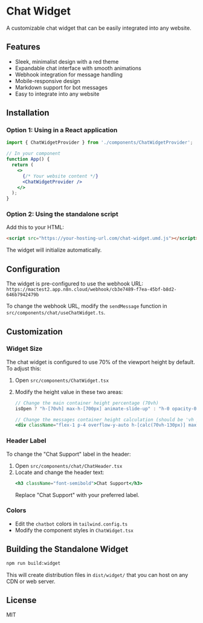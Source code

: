 
# Chat Widget

A customizable chat widget that can be easily integrated into any website.

## Features

- Sleek, minimalist design with a red theme
- Expandable chat interface with smooth animations
- Webhook integration for message handling
- Mobile-responsive design
- Markdown support for bot messages
- Easy to integrate into any website

## Installation

### Option 1: Using in a React application

```jsx
import { ChatWidgetProvider } from './components/ChatWidgetProvider';

// In your component
function App() {
  return (
    <>
      {/* Your website content */}
      <ChatWidgetProvider />
    </>
  );
}
```

### Option 2: Using the standalone script

Add this to your HTML:

```html
<script src="https://your-hosting-url.com/chat-widget.umd.js"></script>
```

The widget will initialize automatically.

## Configuration

The widget is pre-configured to use the webhook URL:
`https://mactest2.app.n8n.cloud/webhook/cb3e7489-f7ea-45bf-b8d2-646b7942479b`

To change the webhook URL, modify the `sendMessage` function in `src/components/chat/useChatWidget.ts`.

## Customization

### Widget Size

The chat widget is configured to use 70% of the viewport height by default. To adjust this:

1. Open `src/components/ChatWidget.tsx`
2. Modify the height value in these two areas:
   ```jsx
   // Change the main container height percentage (70vh)
   isOpen ? "h-[70vh] max-h-[700px] animate-slide-up" : "h-0 opacity-0 pointer-events-none"
   ```
   
   ```jsx
   // Change the messages container height calculation (should be 'vh percentage - 130px')
   <div className="flex-1 p-4 overflow-y-auto h-[calc(70vh-130px)] max-h-[570px] scroll-smooth">
   ```

### Header Label

To change the "Chat Support" label in the header:

1. Open `src/components/chat/ChatHeader.tsx`
2. Locate and change the header text:
   ```jsx
   <h3 className="font-semibold">Chat Support</h3>
   ```
   Replace "Chat Support" with your preferred label.

### Colors

- Edit the `chatbot` colors in `tailwind.config.ts`
- Modify the component styles in `ChatWidget.tsx`

## Building the Standalone Widget

```sh
npm run build:widget
```

This will create distribution files in `dist/widget/` that you can host on any CDN or web server.

## License

MIT
